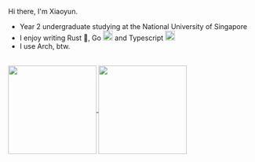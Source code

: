 Hi there, I'm Xiaoyun.

- Year 2 undergraduate studying at the National University of Singapore
- I enjoy writing Rust 🦀, Go <img src="https://cdn.jsdelivr.net/gh/devicons/devicon@latest/icons/go/go-original-wordmark.svg" width="20" /> and Typescript <img src="https://cdn.jsdelivr.net/gh/devicons/devicon@latest/icons/typescript/typescript-original.svg" width="20" />
- I use Arch, btw.

<br/>
<a href="https://github.com/ForAeons/ForAeons">
  <img height=180 align="center" src="https://github-readme.wxiaoyun.com/api?username=ForAeons&show_icons=true&hide_border=true&rank_icon=github&theme=nord" />
</a>
<a href="https://github.com/ForAeons/ForAeons">
  <img height=180 align="center" src="https://github-readme.wxiaoyun.com/api/top-langs/?username=ForAeons&layout=compact&hide_border=true&theme=nord"/>
</a>
